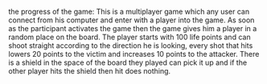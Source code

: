 the progress of the game:
This is a multiplayer game which any user can connect from his computer and enter with a player into the game.
As soon as the participant activates the game then the game gives him a player in a random place on the board.
The player starts with 100 life points and can shoot straight according to the direction he is looking, every shot that hits lowers 20 points to the victim and increases 10 points to the attacker.
There is a shield in the space of the board they played can pick it up and if the other player hits the shield then hit does nothing.

